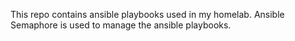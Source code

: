 This repo contains ansible playbooks used in my homelab. Ansible Semaphore is used to manage the ansible playbooks.
